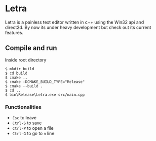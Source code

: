 # Letra
Letra is a painless text editor written in c++ using the Win32 api and direct2d.
By now its under heavy development but check out its current features.
<!-- It is intended to be --> 
<!-- easy to use and customizable. -->
<!-- Its customization is written in lua script. -->
<!-- Why lua you may ask. Because lua is easy to integrate with c++ and is really simple to code in lua. -->
<!-- So customization should be fairly easy to implement. -->

## Compile and run
Inside root directory
```
$ mkdir build
$ cd build
$ cmake ..
$ cmake -DCMAKE_BUILD_TYPE="Release"
$ cmake --build .
$ cd ..
$ bin\Release\Letra.exe src/main.cpp
```

### Functionalities
* `Esc` to leave
* `Ctrl-S` to save
* `Ctrl-P` to open a file
* `Ctrl-G` to go to `n` line
